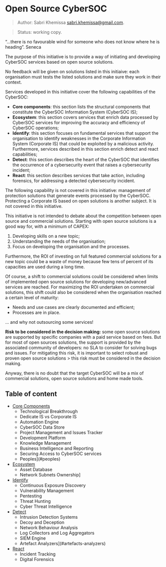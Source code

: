 # Open Source CyberSOC
>Author: Sabri Khemissa sabri.khemissa@gmail.com.

>Status: working copy.

“...there is no favourable wind for someone who does not know where he is heading”. Seneca

The purpose of this initiative is to provide a way of initiating and developing CyberSOC services based on open source solutions.

No feedback will be given on solutions listed in this initiaive: each organisation must tests the listed solutions and make sure they work in their context.

Services developed in this initiative cover the following capabilities of the CyberSOC:
- **Core components**: this section lists the structural components that constitute the CyberSOC Information System (CyberSOC IS);
- **Ecosystem**: this section covers services that enrich data processed by CyberSOC services for improving the accuracy and efficiency of CyberSOC operations;
- **Identify**: this section focuses on fundamental services that support the organisation to identify weaknesses in the Corporate Information System (Corporate IS) that could be exploited by a malicious activity. Furthermore, services described in this section enrich detect and react capabilities;
- **Detect**: this section describes the heart of the CyberSOC that identifies the occurrence of a cybersecurity event that raises a cybersecurity incident;
- **React**: this section describes services that take action, including forensics, for addressing a detected cybersecurity incident.

The following capability is not covered in this initiative: management of protection solutions that generate events processed by the CyberSOC. Protecting a Corporate IS based on open solutions is another subject. It is not covered in this initiative.

This initiative is not intended to debate about the competition between open source and commercial solutions. Starting with open source solutions is a good way for, with a minimum of CAPEX: 
1. Developing skills on a new topic;
2. Understanding the needs of the organisation;
3. Focus on developing the organisation and the processes.

Furthermore, the ROI of investing on full featured commercial solutions for a new topic could be a waste of money because few tens of percent of its capacities are used during a long time.

Of course, a shift to commercial solutions could be considered when limits of implemented open source solutions for developing new/advanced services are reached. For maximizing the ROI undertaken on commercial solutions, this shift could also be considered when the organisation reached a certain level of maturity:
- Needs and use cases are clearly documented and efficient;
- Processes are in place.

... and why not outsourcing some services!

**Risk to be considered in the decision making:** some open source solutions are supported by specific companies with a paid service based on fees. But for most of open sources solutions, the support is provided by the associated community of developers: no SLA to consider for solving bugs and issues. For mitigating this risk, it is important to select robust and proven open source solutions > this risk must be considered in the decision making.

Anyway, there is no doubt that the target CyberSOC will be a mix of commercial solutions, open source solutions and home made tools.

## Table of content
* [Core Components](https://github.com/skhemissa/Open-Source-CyberSOC/blob/main/01_Core_Components.md)
  * Technological Breakthrough
  * Dedicate IS vs Corporate IS
  * Automation Engine
  * CyberSOC Data Store
  * Project Management and Issues Tracker
  * Development Platform
  * Knowledge Management
  * Business Intelligence and Reporting
  * Securing Access to CyberSOC services
  * Peoples](#peoples)
* [Ecosystem](https://github.com/skhemissa/Open-Source-CyberSOC/blob/main/02_Ecosystem.md)
  * Asset Database
  * Network Subnets Ownership]
* [Identify](https://github.com/skhemissa/Open-Source-CyberSOC/blob/main/03_Identify.md)
  * Continuous Exposure Discovery
  * Vulnerability Management
  * Pentesting
  * Threat Hunting
  * Cyber Threat Intelligence
* [Detect](https://github.com/skhemissa/Open-Source-CyberSOC/blob/main/04_Detect.md)
  * Intrusion Detection Systems
  * Decoy and Deception
  * Network Behaviour Analysis
  * Log Collectors and Log Aggregators
  * SIEM Engine
  * Artefact Analyzers](#artefacts-analyzers)
* [React](https://github.com/skhemissa/Open-Source-CyberSOC/blob/main/05_React.md)
  * Incident Tracking
  * Digital Forensics

